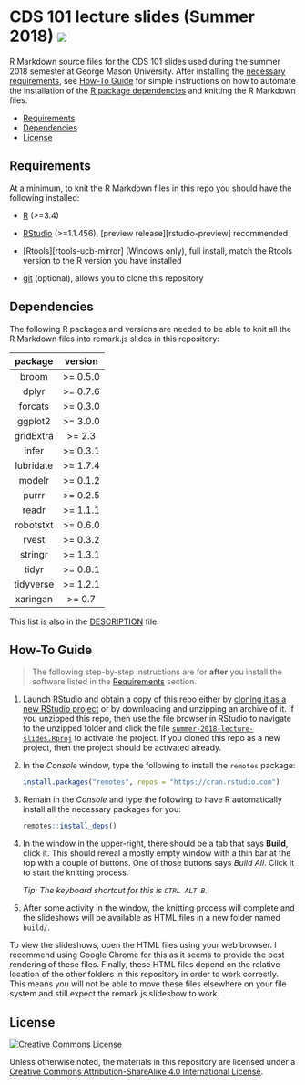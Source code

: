 CDS 101 lecture slides (Summer 2018) <img src="https://travis-ci.com/mason-cds-intro-comput-sci/summer-2018-lecture-slides.svg?branch=master" />
====================================

R Markdown source files for the CDS 101 slides used during the summer 2018 semester at George Mason University.
After installing the [necessary requirements](#requirements), see [How-To Guide](#how-to-guide) for simple instructions on how to automate the installation of the [R package dependencies](#dependencies) and knitting the R Markdown files.

*   [Requirements](#requirements)
*   [Dependencies](#dependencies)
*   [License](#license)

Requirements
------------

At a minimum, to knit the R Markdown files in this repo you should have the following installed:

*   [R][r-lang-url] (>=3.4)

*   [RStudio][rstudio-url] (>=1.1.456), [preview release][rstudio-preview] recommended

*   [Rtools][rtools-ucb-mirror] (Windows only), full install, match the Rtools version to the R version you have installed

*   [git][git-download-page] (optional), allows you to clone this repository

Dependencies
------------

The following R packages and versions are needed to be able to knit all the R Markdown files into remark.js slides in this repository: 

|  package  |  version |
| :-------: | :------: |
| broom     | >= 0.5.0 |
| dplyr     | >= 0.7.6 |
| forcats   | >= 0.3.0 |
| ggplot2   | >= 3.0.0 |
| gridExtra | >= 2.3   |
| infer     | >= 0.3.1 |
| lubridate | >= 1.7.4 |
| modelr    | >= 0.1.2 |
| purrr     | >= 0.2.5 |
| readr     | >= 1.1.1 |
| robotstxt | >= 0.6.0 |
| rvest     | >= 0.3.2 |
| stringr   | >= 1.3.1 |
| tidyr     | >= 0.8.1 |
| tidyverse | >= 1.2.1 |
| xaringan  | >= 0.7   |

This list is also in the [DESCRIPTION](./DESCRIPTION) file.

How-To Guide
------------

> The following step-by-step instructions are for **after** you install the software listed in the [Requirements](#requirements) section.

1.  Launch RStudio and obtain a copy of this repo either by [cloning it as a new RStudio project][rstudio-git-explainer] or by downloading and unzipping an archive of it.
    If you unzipped this repo, then use the file browser in RStudio to navigate to the unzipped folder and click the file [`summer-2018-lecture-slides.Rproj`](./summer-2018-lecture-slides.Rproj) to activate the project.
    If you cloned this repo as a new project, then the project should be activated already.

2.  In the *Console* window, type the following to install the `remotes` package:
    
    ```r
    install.packages("remotes", repos = "https://cran.rstudio.com")
    ```
    
3.  Remain in the *Console* and type the following to have R automatically install all the necessary packages for you:

    ```r
    remotes::install_deps()
    ```
    
4.  In the window in the upper-right, there should be a tab that says **Build**, click it.
    This should reveal a mostly empty window with a thin bar at the top with a couple of buttons.
    One of those buttons says *Build All*.
    Click it to start the knitting process.
    
    *Tip: The keyboard shortcut for this is `CTRL ALT B`.*
    
5.  After some activity in the window, the knitting process will complete and the slideshows will be available as HTML files in a new folder named `build/`.
    
To view the slideshows, open the HTML files using your web browser.
I recommend using Google Chrome for this as it seems to provide the best rendering of these files.
Finally, these HTML files depend on the relative location of the other folders in this repository in order to work correctly.
This means you will not be able to move these files elsewhere on your file system and still expect the remark.js slideshow to work.

License
-------

[![Creative Commons License][cc-by-sa-4-img]][cc-by-sa-4]

Unless otherwise noted, the materials in this repository are licensed under a [Creative Commons Attribution-ShareAlike 4.0 International License][cc-by-sa-4].

[r-lang-url]:            https://www.r-project.org/
[cc-by-sa-4]:            http://creativecommons.org/licenses/by-sa/4.0/
[rstudio-url]:           https://www.rstudio.com/products/rstudio/download/preview/
[cc-by-sa-4-img]:        https://i.creativecommons.org/l/by-sa/4.0/88x31.png
[git-download-page]:     https://git-scm.com/download
[rtools-ubc-mirror]:     https://cran.cnr.berkeley.edu/bin/windows/Rtools/
[rstudio-git-explainer]: http://happygitwithr.com/rstudio-git-github.html#clone-the-new-github-repository-to-your-computer-via-rstudio
